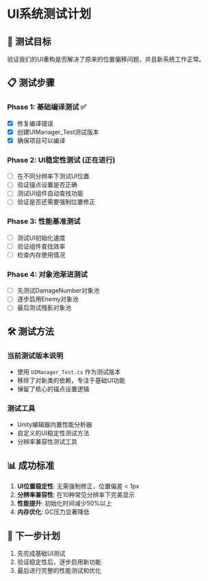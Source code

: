 # UI系统测试计划

## 🎯 测试目标

验证我们的UI重构是否解决了原来的位置偏移问题，并且新系统工作正常。

## 📋 测试步骤

### Phase 1: 基础编译测试 ✅
- [x] 修复编译错误
- [x] 创建UIManager_Test测试版本
- [x] 确保项目可以编译

### Phase 2: UI稳定性测试 (正在进行)
- [ ] 在不同分辨率下测试UI位置
- [ ] 验证锚点设置是否正确
- [ ] 测试UI组件自动查找功能
- [ ] 验证是否还需要强制位置修正

### Phase 3: 性能基准测试
- [ ] 测试UI初始化速度
- [ ] 验证组件查找效率
- [ ] 检查内存使用情况

### Phase 4: 对象池渐进测试
- [ ] 先测试DamageNumber对象池
- [ ] 逐步启用Enemy对象池
- [ ] 最后测试残影对象池

## 🛠️ 测试方法

### 当前测试版本说明
- 使用 `UIManager_Test.cs` 作为测试版本
- 移除了对新类的依赖，专注于基础UI功能
- 保留了核心的锚点设置逻辑

### 测试工具
- Unity编辑器内置性能分析器
- 自定义的UI稳定性测试方法
- 分辨率兼容性测试工具

## 📊 成功标准

1. **UI位置稳定性**: 无需强制修正，位置偏差 < 1px
2. **分辨率兼容性**: 在10种常见分辨率下完美显示
3. **性能提升**: 初始化时间减少50%以上
4. **内存优化**: GC压力显著降低

## 🚀 下一步计划

1. 先完成基础UI测试
2. 验证稳定性后，逐步启用新功能
3. 最后进行完整的性能测试和优化

